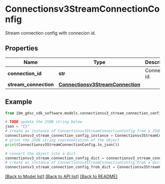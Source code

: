 # Connectionsv3StreamConnectionConfig

Stream connection config with connecion id.

## Properties

Name | Type | Description | Notes
------------ | ------------- | ------------- | -------------
**connection_id** | **str** | Connection id. | [optional] 
**stream_connection** | [**Connectionsv3StreamConnection**](Connectionsv3StreamConnection.md) |  | [optional] 

## Example

```python
from ibm_gdsc_sdk_software.models.connectionsv3_stream_connection_config import Connectionsv3StreamConnectionConfig

# TODO update the JSON string below
json = "{}"
# create an instance of Connectionsv3StreamConnectionConfig from a JSON string
connectionsv3_stream_connection_config_instance = Connectionsv3StreamConnectionConfig.from_json(json)
# print the JSON string representation of the object
print(Connectionsv3StreamConnectionConfig.to_json())

# convert the object into a dict
connectionsv3_stream_connection_config_dict = connectionsv3_stream_connection_config_instance.to_dict()
# create an instance of Connectionsv3StreamConnectionConfig from a dict
connectionsv3_stream_connection_config_from_dict = Connectionsv3StreamConnectionConfig.from_dict(connectionsv3_stream_connection_config_dict)
```
[[Back to Model list]](../README.md#documentation-for-models) [[Back to API list]](../README.md#documentation-for-api-endpoints) [[Back to README]](../README.md)


